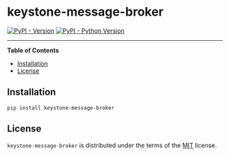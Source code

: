 # keystone-message-broker

[![PyPI - Version](https://img.shields.io/pypi/v/keystone-message-broker.svg)](https://pypi.org/project/keystone-message-broker)
[![PyPI - Python Version](https://img.shields.io/pypi/pyversions/keystone-message-broker.svg)](https://pypi.org/project/keystone-message-broker)

-----

**Table of Contents**

- [Installation](#installation)
- [License](#license)

## Installation

```console
pip install keystone-message-broker
```

## License

`keystone-message-broker` is distributed under the terms of the [MIT](https://spdx.org/licenses/MIT.html) license.
